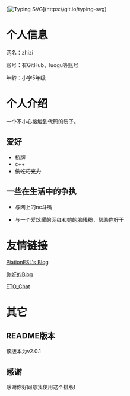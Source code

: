 [![Typing SVG](https://readme-typing-svg.demolab.com?font=Fira+Code&pause=1000&width=435&lines=NIHAOAWA.)](https://git.io/typing-svg) 

# 个人信息

网名：zhizi

账号：有GitHub、luogu等账号

年龄：小学5年级

# 个人介绍

一个不小心接触到代码的质子。

## 爱好

- 桥牌
- c++
- ~~偷吃巧克力~~


## 一些在生活中的争执

- 与网上的nc斗嘴
  
- 与一个爱炫耀的网红和她的脑残粉，帮助你好干

# 友情链接

[PiationESL's Blog](https://imnt.or.td)

[你好的Blog](https://nihao.imnt.or.td)

[ETO_Chat](https://chat.imnt.or.td)

# 其它

## README版本

该版本为v2.0.1

## 感谢

感谢你好同意我使用这个排版!
